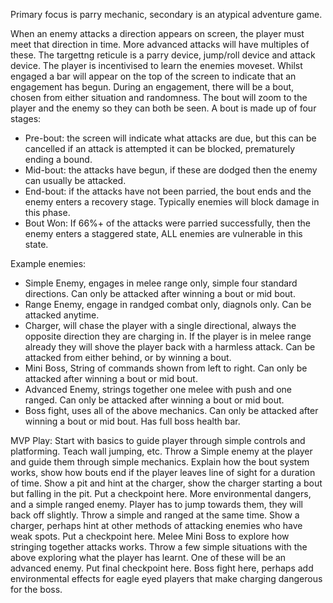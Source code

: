 Primary focus is parry mechanic, secondary is an atypical adventure game.

When an enemy attacks a direction appears on screen, the player must meet that direction in time. More advanced attacks will have multiples of these.
The targettng reticule is a parry device, jump/roll device and attack device.
The player is incentivised to learn the enemies moveset.
Whilst engaged a bar will appear on the top of the screen to indicate that an engagement has begun. 
During an engagement, there will be a bout, chosen from either situation and randomness.
The bout will zoom to the player and the enemy so they can both be seen.
A bout is made up of four stages:
- Pre-bout: the screen will indicate what attacks are due, but this can be cancelled if an attack is attempted it can be blocked, prematurely ending a bound.
- Mid-bout: the attacks have begun, if these are dodged then the enemy can usually be attacked.
- End-bout: if the attacks have not been parried, the bout ends and the enemy enters a recovery stage. Typically enemies will block damage in this phase.
- Bout Won: If 66%+ of the attacks were parried successfully, then the enemy enters a staggered state, ALL enemies are vulnerable in this state.

Example enemies:
- Simple Enemy, engages in melee range only, simple four standard directions. Can only be attacked after winning a bout or mid bout.
- Range Enemy, engage in randged combat only, diagnols only. Can be attacked anytime.
- Charger, will chase the player with a single directional, always the opposite direction they are charging in. If the player is in melee range already they will shove the player back with a harmless attack. Can be attacked from either behind, or by winning a bout.
- Mini Boss, String of commands shown from left to right. Can only be attacked after winning a bout or mid bout.
- Advanced Enemy, strings together one melee with push and one ranged. Can only be attacked after winning a bout or mid bout.
- Boss fight, uses all of the above mechanics. Can only be attacked after winning a bout or mid bout. Has full boss health bar.

MVP Play:
Start with basics to guide player through simple controls and platforming. Teach wall jumping, etc.
Throw a Simple enemy at the player and guide them through simple mechanics.
Explain how the bout system works, show how bouts end if the player leaves line of sight for a duration of time.
Show a pit and hint at the charger, show the charger starting a bout but falling in the pit.
Put a checkpoint here.
More environmental dangers, and a simple ranged enemy. Player has to jump towards them, they will back off slightly.
Throw a simple and ranged at the same time.
Show a charger, perhaps hint at other methods of attacking enemies who have weak spots.
Put a checkpoint here.
Melee Mini Boss to explore how stringing together attacks works.
Throw a few simple situations with the above exploring what the player has learnt. One of these will be an advanced enemy.
Put final checkpoint here.
Boss fight here, perhaps add environmental effects for eagle eyed players that make charging dangerous for the boss.
